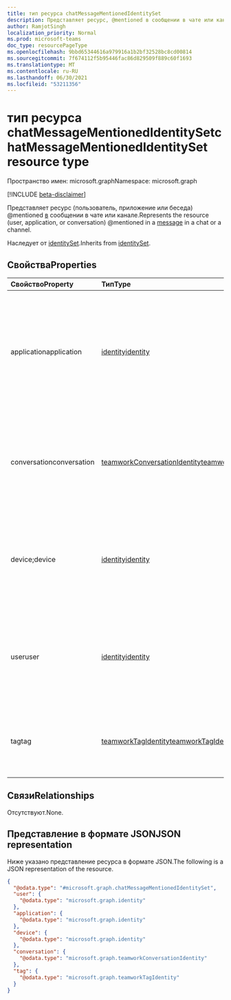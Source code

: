 ```yaml
---
title: тип ресурса chatMessageMentionedIdentitySet
description: Представляет ресурс, @mentioned в сообщении в чате или канале.
author: RamjotSingh
localization_priority: Normal
ms.prod: microsoft-teams
doc_type: resourcePageType
ms.openlocfilehash: 9bbd65344616a979916a1b2bf32528bc8cd00814
ms.sourcegitcommit: 7f674112f5b95446fac86d829509f889c60f1693
ms.translationtype: MT
ms.contentlocale: ru-RU
ms.lasthandoff: 06/30/2021
ms.locfileid: "53211356"
---
```

# <a name="chatmessagementionedidentityset-resource-type"></a><span data-ttu-id="c03a8-103">тип ресурса chatMessageMentionedIdentitySet</span><span class="sxs-lookup"><span data-stu-id="c03a8-103">chatMessageMentionedIdentitySet resource type</span></span>

<span data-ttu-id="c03a8-104">Пространство имен: microsoft.graph</span><span class="sxs-lookup"><span data-stu-id="c03a8-104">Namespace: microsoft.graph</span></span>

[!INCLUDE [beta-disclaimer](../../includes/beta-disclaimer.md)]

<span data-ttu-id="c03a8-105">Представляет ресурс (пользователь, приложение или беседа) @mentioned [в](../resources/chatmessage.md) сообщении в чате или канале.</span><span class="sxs-lookup"><span data-stu-id="c03a8-105">Represents the resource (user, application, or conversation) @mentioned in a [message](../resources/chatmessage.md) in a chat or a channel.</span></span>


<span data-ttu-id="c03a8-106">Наследует от [identitySet](../resources/identityset.md).</span><span class="sxs-lookup"><span data-stu-id="c03a8-106">Inherits from [identitySet](../resources/identityset.md).</span></span>

## <a name="properties"></a><span data-ttu-id="c03a8-107">Свойства</span><span class="sxs-lookup"><span data-stu-id="c03a8-107">Properties</span></span>
|<span data-ttu-id="c03a8-108">Свойство</span><span class="sxs-lookup"><span data-stu-id="c03a8-108">Property</span></span>|<span data-ttu-id="c03a8-109">Тип</span><span class="sxs-lookup"><span data-stu-id="c03a8-109">Type</span></span>|<span data-ttu-id="c03a8-110">Описание</span><span class="sxs-lookup"><span data-stu-id="c03a8-110">Description</span></span>|
|:---|:---|:---|
|<span data-ttu-id="c03a8-111">application</span><span class="sxs-lookup"><span data-stu-id="c03a8-111">application</span></span>|[<span data-ttu-id="c03a8-112">identity</span><span class="sxs-lookup"><span data-stu-id="c03a8-112">identity</span></span>](../resources/identity.md)|<span data-ttu-id="c03a8-113">Наследуется от [identitySet](../resources/identityset.md).</span><span class="sxs-lookup"><span data-stu-id="c03a8-113">Inherited from [identitySet](../resources/identityset.md).</span></span> <span data-ttu-id="c03a8-114">Если присутствует, представляет приложение (например, бот) @mentioned в [сообщении.](../resources/chatmessage.md)</span><span class="sxs-lookup"><span data-stu-id="c03a8-114">If present, represents an application (for example, bot) @mentioned in a [message](../resources/chatmessage.md).</span></span>|
|<span data-ttu-id="c03a8-115">conversation</span><span class="sxs-lookup"><span data-stu-id="c03a8-115">conversation</span></span>|[<span data-ttu-id="c03a8-116">teamworkConversationIdentity</span><span class="sxs-lookup"><span data-stu-id="c03a8-116">teamworkConversationIdentity</span></span>](../resources/teamworkconversationidentity.md)|<span data-ttu-id="c03a8-117">При этом представляет беседу (например, команду или канал) @mentioned в [сообщении.](../resources/chatmessage.md)</span><span class="sxs-lookup"><span data-stu-id="c03a8-117">If present, represents a conversation (for example, team or channel) @mentioned in a [message](../resources/chatmessage.md).</span></span>|
|<span data-ttu-id="c03a8-118">device;</span><span class="sxs-lookup"><span data-stu-id="c03a8-118">device</span></span>|[<span data-ttu-id="c03a8-119">identity</span><span class="sxs-lookup"><span data-stu-id="c03a8-119">identity</span></span>](../resources/identity.md)|<span data-ttu-id="c03a8-120">Наследуется от [identitySet](../resources/identityset.md).</span><span class="sxs-lookup"><span data-stu-id="c03a8-120">Inherited from [identitySet](../resources/identityset.md).</span></span> <span data-ttu-id="c03a8-121">Не используется, так как не поддерживается для @mention устройств.</span><span class="sxs-lookup"><span data-stu-id="c03a8-121">Not used because it's not supported to @mention devices.</span></span>|
|<span data-ttu-id="c03a8-122">user</span><span class="sxs-lookup"><span data-stu-id="c03a8-122">user</span></span>|[<span data-ttu-id="c03a8-123">identity</span><span class="sxs-lookup"><span data-stu-id="c03a8-123">identity</span></span>](../resources/identity.md)|<span data-ttu-id="c03a8-124">Наследуется от [identitySet](../resources/identityset.md).</span><span class="sxs-lookup"><span data-stu-id="c03a8-124">Inherited from [identitySet](../resources/identityset.md).</span></span> <span data-ttu-id="c03a8-125">Если присутствует, представляет пользователя @mentioned в [сообщении](../resources/chatmessage.md).</span><span class="sxs-lookup"><span data-stu-id="c03a8-125">If present, represents a user @mentioned in a [message](../resources/chatmessage.md).</span></span>|
|<span data-ttu-id="c03a8-126">tag</span><span class="sxs-lookup"><span data-stu-id="c03a8-126">tag</span></span>|[<span data-ttu-id="c03a8-127">teamworkTagIdentity</span><span class="sxs-lookup"><span data-stu-id="c03a8-127">teamworkTagIdentity</span></span>](../resources/teamworktagidentity.md)|<span data-ttu-id="c03a8-128">Если присутствует, представляет тег, @mentioned в командном [сообщении.](../resources/chatmessage.md)</span><span class="sxs-lookup"><span data-stu-id="c03a8-128">If present, represents a tag @mentioned in a team [message](../resources/chatmessage.md).</span></span>|

## <a name="relationships"></a><span data-ttu-id="c03a8-129">Связи</span><span class="sxs-lookup"><span data-stu-id="c03a8-129">Relationships</span></span>
<span data-ttu-id="c03a8-130">Отсутствуют.</span><span class="sxs-lookup"><span data-stu-id="c03a8-130">None.</span></span>

## <a name="json-representation"></a><span data-ttu-id="c03a8-131">Представление в формате JSON</span><span class="sxs-lookup"><span data-stu-id="c03a8-131">JSON representation</span></span>
<span data-ttu-id="c03a8-132">Ниже указано представление ресурса в формате JSON.</span><span class="sxs-lookup"><span data-stu-id="c03a8-132">The following is a JSON representation of the resource.</span></span>
<!-- {
  "blockType": "resource",
  "@odata.type": "microsoft.graph.chatMessageMentionedIdentitySet"
}
-->
``` json
{
  "@odata.type": "#microsoft.graph.chatMessageMentionedIdentitySet",
  "user": {
    "@odata.type": "microsoft.graph.identity"
  },
  "application": {
    "@odata.type": "microsoft.graph.identity"
  },
  "device": {
    "@odata.type": "microsoft.graph.identity"
  },
  "conversation": {
    "@odata.type": "microsoft.graph.teamworkConversationIdentity"
  },
  "tag": {
    "@odata.type": "microsoft.graph.teamworkTagIdentity"
  }
}
```